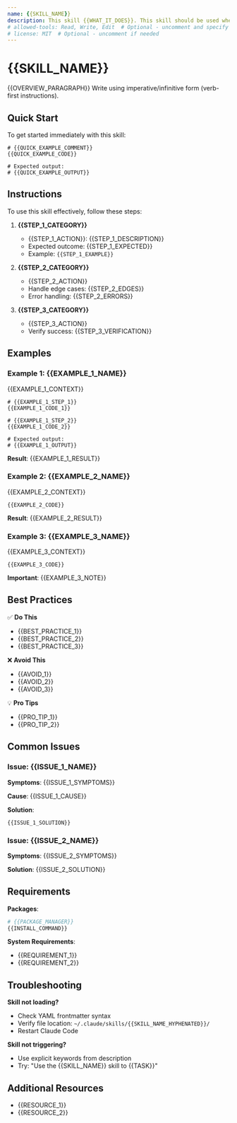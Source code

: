 ```yaml
---
name: {{SKILL_NAME}}
description: This skill {{WHAT_IT_DOES}}. This skill should be used when {{TRIGGER_SCENARIOS}}. {{DEPENDENCIES_IF_ANY}}
# allowed-tools: Read, Write, Edit  # Optional - uncomment and specify if restricting tools
# license: MIT  # Optional - uncomment if needed
---
```


# {{SKILL_NAME}}

{{OVERVIEW_PARAGRAPH}} Write using imperative/infinitive form (verb-first instructions).

## Quick Start

To get started immediately with this skill:

```{{LANGUAGE}}
# {{QUICK_EXAMPLE_COMMENT}}
{{QUICK_EXAMPLE_CODE}}

# Expected output:
# {{QUICK_EXAMPLE_OUTPUT}}
```

## Instructions

To use this skill effectively, follow these steps:

1. **{{STEP_1_CATEGORY}}**
   - {{STEP_1_ACTION}}: {{STEP_1_DESCRIPTION}}
   - Expected outcome: {{STEP_1_EXPECTED}}
   - Example: `{{STEP_1_EXAMPLE}}`

2. **{{STEP_2_CATEGORY}}**
   - {{STEP_2_ACTION}}
   - Handle edge cases: {{STEP_2_EDGES}}
   - Error handling: {{STEP_2_ERRORS}}

3. **{{STEP_3_CATEGORY}}**
   - {{STEP_3_ACTION}}
   - Verify success: {{STEP_3_VERIFICATION}}

## Examples

### Example 1: {{EXAMPLE_1_NAME}}

{{EXAMPLE_1_CONTEXT}}

```{{LANGUAGE}}
# {{EXAMPLE_1_STEP_1}}
{{EXAMPLE_1_CODE_1}}

# {{EXAMPLE_1_STEP_2}}
{{EXAMPLE_1_CODE_2}}

# Expected output:
# {{EXAMPLE_1_OUTPUT}}
```

**Result**: {{EXAMPLE_1_RESULT}}

### Example 2: {{EXAMPLE_2_NAME}}

{{EXAMPLE_2_CONTEXT}}

```{{LANGUAGE}}
{{EXAMPLE_2_CODE}}
```

**Result**: {{EXAMPLE_2_RESULT}}

### Example 3: {{EXAMPLE_3_NAME}}

{{EXAMPLE_3_CONTEXT}}

```{{LANGUAGE}}
{{EXAMPLE_3_CODE}}
```

**Important**: {{EXAMPLE_3_NOTE}}

## Best Practices

✅ **Do This**
- {{BEST_PRACTICE_1}}
- {{BEST_PRACTICE_2}}
- {{BEST_PRACTICE_3}}

❌ **Avoid This**
- {{AVOID_1}}
- {{AVOID_2}}
- {{AVOID_3}}

💡 **Pro Tips**
- {{PRO_TIP_1}}
- {{PRO_TIP_2}}

## Common Issues

### Issue: {{ISSUE_1_NAME}}

**Symptoms**: {{ISSUE_1_SYMPTOMS}}

**Cause**: {{ISSUE_1_CAUSE}}

**Solution**:
```{{LANGUAGE}}
{{ISSUE_1_SOLUTION}}
```

### Issue: {{ISSUE_2_NAME}}

**Symptoms**: {{ISSUE_2_SYMPTOMS}}

**Solution**: {{ISSUE_2_SOLUTION}}

## Requirements

<!-- Remove this section if no dependencies -->

**Packages**:
```bash
# {{PACKAGE_MANAGER}}
{{INSTALL_COMMAND}}
```

**System Requirements**:
- {{REQUIREMENT_1}}
- {{REQUIREMENT_2}}

## Troubleshooting

**Skill not loading?**
- Check YAML frontmatter syntax
- Verify file location: `~/.claude/skills/{{SKILL_NAME_HYPHENATED}}/`
- Restart Claude Code

**Skill not triggering?**
- Use explicit keywords from description
- Try: "Use the {{SKILL_NAME}} skill to {{TASK}}"

## Additional Resources

- {{RESOURCE_1}}
- {{RESOURCE_2}}